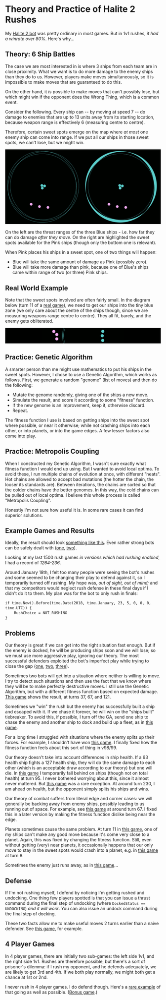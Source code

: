 # Theory and Practice of Halite 2 Rushes

My [Halite 2 bot](https://github.com/fohristiwhirl/gohalite2) was pretty ordinary in most games. But in 1v1 rushes, *it had a winrate over 80%*. Here's why...

## Theory: 6 Ship Battles

The case we are most interested in is where 3 ships from each team are in close proximity. What we want is to do more damage to the enemy ships than they do to us. However, players make moves simultaneously, so it is impossible to make moves that are guaranteed to do this.

On the other hand, it *is* possible to make moves that can't possibly lose, but which might win if the opponent does the Wrong Thing, which is a common event.

Consider the following. Every ship can -- by moving at speed 7 -- do damage to enemies that are up to 13 units away from its starting location, because weapon range is effectively 6 (measuring centre to centre).

Therefore, certain sweet spots emerge on the map where *at most* one enemy ship can come into range. If we put all our ships in those sweet spots, we can't lose, but we might win.

![Sweet Spots](https://raw.githubusercontent.com/fohristiwhirl/scraps/master/ranges.gif)

On the left are the threat ranges of the three Blue ships - i.e. how far they can do damage *after they move*. On the right are highlighted the sweet spots available for the Pink ships (though only the bottom one is relevant).

When Pink places his ships in a sweet spot, one of two things will happen:

* Blue will take the same amount of damage as Pink (possibly zero).
* Blue will take more damage than pink, because one of Blue's ships came within range of two (or three) Pink ships.

## Real World Example

Note that the sweet spots involved are often fairly small. In the diagram below (turn 11 of a [real game](https://halite.io/play/?game_id=7421675)), we need to get our ships into the tiny blue zone (we only care about the centre of the ships though, since we are measuring weapons range centre to centre). They all fit, barely, and the enemy gets obliterated.

![Sweet Spots 2](https://raw.githubusercontent.com/fohristiwhirl/scraps/master/ranges2.gif)

## Practice: Genetic Algorithm

A smarter person than me might use mathematics to put his ships in the sweet spots. However, I chose to use a Genetic Algorithm, which works as follows. First, we generate a random "genome" (list of moves) and then do the following:

* Mutate the genome randomly, giving one of the ships a new move.
* Simulate the result, and score it according to some "fitness" function.
* If the new genome is an improvement, keep it, otherwise discard.
* Repeat.

The fitness function I use is based on getting ships into the sweet spot where possible, or near it otherwise; while not crashing ships into each other, or into planets, or into the game edges. A few lesser factors also come into play.

## Practice: Metropolis Coupling

When I constructed my Genetic Algorithm, I wasn't sure exactly what fitness function I would end up using. But I wanted to avoid local optima. To avoid these, I run multiple chains of evolution at once, with different "heats". Hot chains are allowed to accept bad mutations (the hotter the chain, the looser its standards are). Between iterations, the chains are sorted so that the colder chains have the better genomes. In this way, the cold chains can be pulled out of local optima. I believe this whole process is called "Metropolis Coupling".

Honestly I'm not sure how useful it is. In some rare cases it can find superior solutions.

## Example Games and Results

Ideally, the result should look [something like this](https://halite.io/play/?game_id=7146061). Even rather strong bots can be safely dealt with ([one](https://halite.io/play/?game_id=6987743), [two](https://halite.io/play/?game_id=7087777)).

Looking at my last 1500 rush games *in versions which had rushing enabled*, I had a record of *1264-236*.

Around January 18th, I felt too many people were seeing the bot's rushes and some seemed to be changing their play to defend against it, so I temporarily turned off rushing. My hope was, *out of sight, out of mind;* and that my competitors would neglect rush defense in these final days if I didn't do it to them. My plan was for the bot to only rush in finals:

```Golang
if time.Now().Before(time.Date(2018, time.January, 23, 5, 0, 0, 0, time.UTC)) {
    RushChoice = NOT_RUSHING
}
```

## Problems

Our theory is great if we can get into the right situation fast enough. But if the enemy is docked, he will be producing ships soon and we will lose; so we must use more aggressive play, ignoring our theory. The most successful defenders exploited the bot's imperfect play while trying to close the gap ([one](https://halite.io/play/?game_id=7349762), [two](https://halite.io/play/?game_id=7549402), [three](https://halite.io/play/?game_id=8134047)).

Sometimes two bots will get into a situation where neither is willing to move. I try to detect such situations and then use the fact that we know where they will be to make perfectly destructive moves. I still use the Genetic Algorithm, but with a different fitness function based on expected damage. [This game](https://halite.io/play/?game_id=7094226) shows the result, at turns 37, 67, and 121.

Sometimes we "win" the rush but the enemy has successfully built a ship and escaped with it. If we chase it forever, he will win on the "ships built" tiebreaker. To avoid this, if possible, I turn off the GA, send one ship to chase the enemy and another ship to dock and build up a fleet, as in [this game](https://halite.io/play/?game_id=7453830).

For a long time I struggled with situations where the enemy splits up their forces. For example, I shouldn't have won [this game](https://halite.io/play/?game_id=7226052). I finally fixed how the fitness function feels about this sort of thing in v98/99.

Our theory doesn't take into account differences in ship health. If a 63 health ship fights a 127 health ship, they will do the same damage to each other (which is an acceptable draw according to our theory) but one will die. In [this game](https://halite.io/play/?game_id=7095394) I temporarily fall behind on ships (though not on total health) at turn 95. I never bothered worrying about this, since it almost never mattered. But [this game](https://halite.io/play/?game_id=7471538) was a rare exception. At around turn 230, I am ahead on health, but the opponent simply splits his ships and wins.

Our theory of combat suffers from literal edge and corner cases: we will generally be backing away from enemy ships, possibly leading to us running out of space. For example, see [this game](https://halite.io/play/?game_id=7066056) at around turn 67. I fixed this in a later version by making the fitness function dislike being near the edge.

Planets sometimes cause the same problem. At turn 11 in [this game](https://halite.io/play/?game_id=7328811), one of my ships can't make any good move because it's come very close to a planet. Again, this was fixed by changing the fitness function. Still, even without getting (very) near planets, it occasionally happens that our only move to stay in the sweet spots would crash into a planet, e.g. in [this game](https://halite.io/play/?game_id=7730407) at turn 8.

Sometimes the enemy just runs away, as in [this game](https://halite.io/play/?game_id=7069201)...

## Defense

If I'm not rushing myself, I defend by noticing I'm getting rushed and undocking. One thing few players spotted is that you can issue a thrust command during the final step of undocking (where `DockedStatus == UNDOCKING`) *and it will work*. You can also issue an undock command during the final step of docking.

These two facts allow me to make useful moves 2 turns earlier than a naive defender. See [this game](https://halite.io/play/?game_id=7671080), for example.

## 4 Player Games

In 4 player games, there are initially two sub-games: the left side 1v1, and the right side 1v1. Rushes are therefore possible, but there's a sort of prisoner's dilemma: if I rush my opponent, and he defends adequately, we are likely to get 3rd and 4th. If we both play normally, we might both get a chance at 1st or 2nd.

I never rush in 4 player games. I do defend though. Here's a [rare example](https://halite.io/play/?game_id=7286792) of that going as well as possible. ([Bonus game](https://halite.io/play/?game_id=7908259).)
